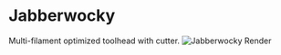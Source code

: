 # Jabberwocky
 Multi-filament optimized toolhead with cutter.
![Jabberwocky Render](https://github.com/kinematicdigit/Jabberwocky/blob/main/Images/JabberWocky_Render.png)

